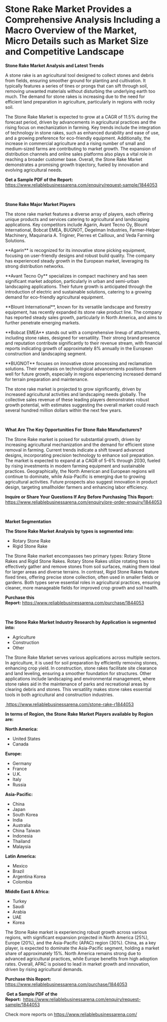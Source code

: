 <p><h1>Stone Rake Market Provides a Comprehensive Analysis Including a Macro Overview of the Market, Micro Details such as Market Size and Competitive Landscape</h1></p><p><strong>Stone Rake Market Analysis and Latest Trends</strong></p>
<p><p>A stone rake is an agricultural tool designed to collect stones and debris from fields, ensuring smoother ground for planting and cultivation. It typically features a series of tines or prongs that can sift through soil, removing unwanted materials without disturbing the underlying earth too much. The demand for stone rakes is increasing due to the need for efficient land preparation in agriculture, particularly in regions with rocky soil.</p><p>The Stone Rake Market is expected to grow at a CAGR of 11.5% during the forecast period, driven by advancements in agricultural practices and the rising focus on mechanization in farming. Key trends include the integration of technology in stone rakes, such as enhanced durability and ease of use, and a growing preference for eco-friendly equipment. Additionally, the increase in commercial agriculture and a rising number of small and medium-sized farms are contributing to market growth. The expansion of distribution channels and online sales platforms also plays a vital role in reaching a broader customer base. Overall, the Stone Rake Market demonstrates a promising growth trajectory, fueled by innovation and evolving agricultural needs.</p></p>
<p><strong>Get a Sample PDF of the Report:&nbsp;</strong> <a href="https://www.reliablebusinessarena.com/enquiry/request-sample/1844053?utm_campaign=2279&utm_medium=2&utm_source=Github&utm_content=ia&utm_term=18022025&utm_id=stone-rake">https://www.reliablebusinessarena.com/enquiry/request-sample/1844053</a></p>
<p>&nbsp;</p>
<p><strong>Stone Rake Major Market Players</strong></p>
<p><p>The stone rake market features a diverse array of players, each offering unique products and services catering to agricultural and landscaping applications. Key competitors include Agarin, Avant Tecno Oy, Blount International, Bobcat EMEA, BUGNOT, Degelman Industries, Farmer-Helper Machinery, Maquinaria A. Triginer, Pierres et Cailloux, and Veda Farming Solutions.</p><p>**Agarin** is recognized for its innovative stone picking equipment, focusing on user-friendly designs and robust build quality. The company has experienced steady growth in the European market, leveraging its strong distribution networks. </p><p>**Avant Tecno Oy** specializes in compact machinery and has seen significant market adoption, particularly in urban and semi-urban landscaping applications. Their future growth is anticipated through the introduction of electric and sustainable solutions, catering to a growing demand for eco-friendly agricultural equipment.</p><p>**Blount International**, known for its versatile landscape and forestry equipment, has recently expanded its stone rake product line. The company has reported steady sales growth, particularly in North America, and aims to further penetrate emerging markets.</p><p>**Bobcat EMEA** stands out with a comprehensive lineup of attachments, including stone rakes, designed for versatility. Their strong brand presence and reputation contribute significantly to their revenue stream, with financial reports indicating growth of approximately 8% annually in the European construction and landscaping segment.</p><p>**BUGNOT** focuses on innovative stone processing and reclamation solutions. Their emphasis on technological advancements positions them well for future growth, especially in regions experiencing increased demand for terrain preparation and maintenance.</p><p>The stone rake market is projected to grow significantly, driven by increased agricultural activities and landscaping needs globally. The collective sales revenue of these leading players demonstrates robust growth potential, with estimates suggesting the overall market could reach several hundred million dollars within the next few years.</p></p>
<p>&nbsp;</p>
<p><strong>What Are The Key Opportunities For Stone Rake Manufacturers?</strong></p>
<p><p>The Stone Rake market is poised for substantial growth, driven by increasing agricultural mechanization and the demand for efficient stone removal in farming. Current trends indicate a shift toward advanced designs, incorporating precision technology to enhance soil preparation. The market is expected to expand at a CAGR of 5-6% through 2030, fueled by rising investments in modern farming equipment and sustainable practices. Geographically, the North American and European regions will continue to dominate, while Asia-Pacific is emerging due to growing agricultural activities. Future prospects also suggest innovation in product design, targeting smallholder farmers and enhancing labor efficiency.</p></p>
<p><strong>Inquire or Share Your Questions If Any Before Purchasing This Report:</strong> <a href="https://www.reliablebusinessarena.com/enquiry/pre-order-enquiry/1844053?utm_campaign=2279&utm_medium=2&utm_source=Github&utm_content=ia&utm_term=18022025&utm_id=stone-rake">https://www.reliablebusinessarena.com/enquiry/pre-order-enquiry/1844053</a></p>
<p>&nbsp;</p>
<p><strong>Market Segmentation</strong></p>
<p><strong>The Stone Rake Market Analysis by types is segmented into:</strong></p>
<p><ul><li>Rotary Stone Rake</li><li>Rigid Stone Rake</li></ul></p>
<p><p>The Stone Rake market encompasses two primary types: Rotary Stone Rakes and Rigid Stone Rakes. Rotary Stone Rakes utilize rotating tines to effectively gather and remove stones from soil surfaces, making them ideal for larger areas and diverse terrains. In contrast, Rigid Stone Rakes feature fixed tines, offering precise stone collection, often used in smaller fields or gardens. Both types serve essential roles in agricultural practices, ensuring cleaner, more manageable fields for improved crop growth and soil health.</p></p>
<p><strong>Purchase this Report:&nbsp;</strong><a href="https://www.reliablebusinessarena.com/purchase/1844053?utm_campaign=2279&utm_medium=2&utm_source=Github&utm_content=ia&utm_term=18022025&utm_id=stone-rake">https://www.reliablebusinessarena.com/purchase/1844053</a></p>
<p>&nbsp;</p>
<p><strong>The Stone Rake Market Industry Research by Application is segmented into:</strong></p>
<p><ul><li>Agriculture</li><li>Construction</li><li>Other</li></ul></p>
<p><p>The Stone Rake Market serves various applications across multiple sectors. In agriculture, it is used for soil preparation by efficiently removing stones, enhancing crop yield. In construction, stone rakes facilitate site clearance and land leveling, ensuring a smoother foundation for structures. Other applications include landscaping and environmental management, where stone rakes aid in the maintenance of parks and recreational areas by clearing debris and stones. This versatility makes stone rakes essential tools in both agricultural and construction industries.</p></p>
<p><a href="https://www.reliablebusinessarena.com/stone-rake-r1844053?utm_campaign=2279&utm_medium=2&utm_source=Github&utm_content=ia&utm_term=18022025&utm_id=stone-rake">&nbsp;https://www.reliablebusinessarena.com/stone-rake-r1844053</a></p>
<p><strong>In terms of Region, the Stone Rake Market Players available by Region are:</strong></p>
<p>
    <p> <strong> North America: </strong>
        <ul>
            <li>United States</li>
            <li>Canada</li>
        </ul>
        </p> 
    <p> <strong> Europe: </strong>
        <ul>
            <li>Germany</li>
            <li>France</li>
            <li>U.K.</li>
            <li>Italy</li>
            <li>Russia</li>
        </ul>
        </p> 
    <p> <strong> Asia-Pacific: </strong>
        <ul>
            <li>China</li>
            <li>Japan</li>
            <li>South Korea</li>
            <li>India</li>
            <li>Australia</li>
            <li>China Taiwan</li>
            <li>Indonesia</li>
            <li>Thailand</li>
            <li>Malaysia</li>
        </ul>
        </p> 
    <p> <strong> Latin America: </strong>
        <ul>
            <li>Mexico</li>
            <li>Brazil</li>
            <li>Argentina Korea</li>
            <li>Colombia</li>
        </ul>
        </p> 
    <p> <strong> Middle East & Africa: </strong>
        <ul>
            <li>Turkey</li>
            <li>Saudi</li>
            <li>Arabia</li>
            <li>UAE</li>
            <li>Korea</li>
        </ul>
    </p>
    </p>
<p><p>The Stone Rake market is experiencing robust growth across various regions, with significant expansion projected in North America (25%), Europe (20%), and the Asia-Pacific (APAC) region (30%). China, as a key player, is expected to dominate the Asia-Pacific segment, holding a market share of approximately 15%. North America remains strong due to advanced agricultural practices, while Europe benefits from high adoption rates. Overall, APAC is poised to lead in market growth and innovation, driven by rising agricultural demands.</p></p>
<p><strong>Purchase this Report: </strong><a href="https://www.reliablebusinessarena.com/purchase/1844053?utm_campaign=2279&utm_medium=2&utm_source=Github&utm_content=ia&utm_term=18022025&utm_id=stone-rake">https://www.reliablebusinessarena.com/purchase/1844053</a></p>
<p>&nbsp;<strong>Get a Sample PDF of the Report:&nbsp;&nbsp;</strong><a href="https://www.reliablebusinessarena.com/enquiry/request-sample/1844053?utm_campaign=2279&utm_medium=2&utm_source=Github&utm_content=ia&utm_term=18022025&utm_id=stone-rake">https://www.reliablebusinessarena.com/enquiry/request-sample/1844053</a></p>
<p><strong></strong></p>
<p>Check more reports on <a href="https://www.reliablebusinessarena.com/?utm_campaign=2279&utm_medium=2&utm_source=Github&utm_content=ia&utm_term=18022025&utm_id=stone-rake">https://www.reliablebusinessarena.com/</a></p>